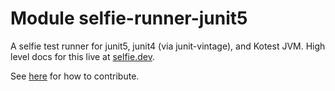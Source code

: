 # Module selfie-runner-junit5

<!-- This div needs to stay, it keeps styling consistent between multiplatform and singleplatform module readmes. -->
<div class="selfie-box selfie-box--border">

A selfie test runner for junit5, junit4 (via junit-vintage), and Kotest JVM. High level docs for this live at [selfie.dev](https://selfie.dev/jvm/get-started).

See [here](https://github.com/diffplug/selfie/tree/main/jvm) for how to contribute.

</div>